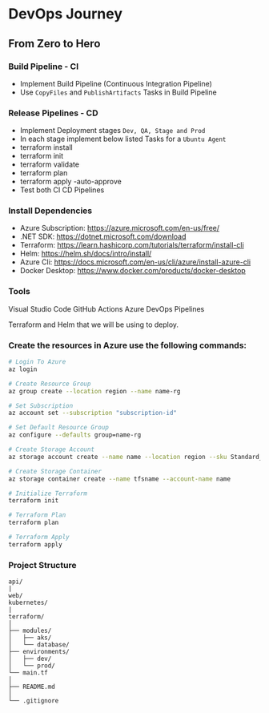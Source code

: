 # DevOps Journey
## From Zero to Hero

### Build Pipeline - CI
- Implement Build Pipeline (Continuous Integration Pipeline)
- Use `CopyFiles` and `PublishArtifacts` Tasks in Build Pipeline
### Release Pipelines - CD
- Implement Deployment stages `Dev, QA, Stage and Prod`
- In each stage implement below listed Tasks for a `Ubuntu Agent`
 - terraform install 
 - terraform init
 - terraform validate
 - terraform plan
 - terraform apply -auto-approve
- Test both CI CD Pipelines

### Install Dependencies

- Azure Subscription: https://azure.microsoft.com/en-us/free/
- .NET SDK: https://dotnet.microsoft.com/download
- Terraform: https://learn.hashicorp.com/tutorials/terraform/install-cli
- Helm: https://helm.sh/docs/intro/install/
- Azure Cli: https://docs.microsoft.com/en-us/cli/azure/install-azure-cli
- Docker Desktop: https://www.docker.com/products/docker-desktop

### Tools
Visual Studio Code
GitHub Actions
Azure DevOps Pipelines

Terraform and Helm that we will be using to deploy.

### Create the resources in Azure use the following commands:

```sh
# Login To Azure
az login

# Create Resource Group
az group create --location region --name name-rg

# Set Subscription
az account set --subscription "subscription-id"

# Set Default Resource Group
az configure --defaults group=name-rg

# Create Storage Account
az storage account create --name name --location region --sku Standard_LRS

# Create Storage Container
az storage container create --name tfsname --account-name name

# Initialize Terraform
terraform init

# Terraform Plan
terraform plan

# Terraform Apply
terraform apply
```

### Project Structure
```
api/
|
web/
kubernetes/
|
terraform/
│
├── modules/
│   ├── aks/
│   └── database/
├── environments/
│   ├── dev/
│   └── prod/
└── main.tf
│
├── README.md
│
└── .gitignore
```